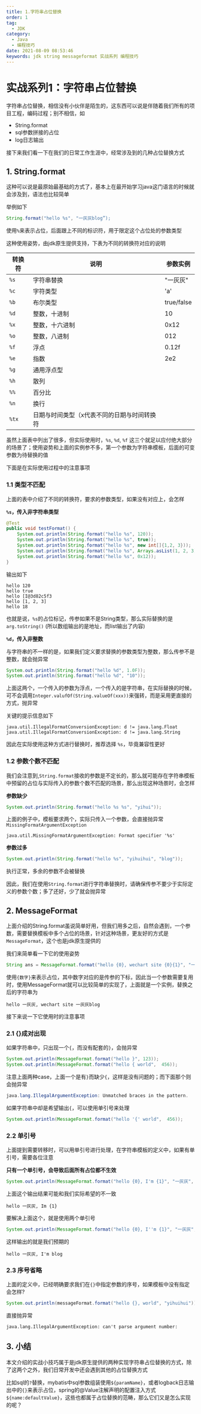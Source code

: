 ```yaml
---
title: 1.字符串占位替换
order: 1
tag:
  - JDK
category:
  - Java
  - 编程技巧
date: 2021-08-09 08:53:46
keywords: jdk string messageformat 实战系列 编程技巧
---
```


# 实战系列1：字符串占位替换

字符串占位替换，相信没有小伙伴是陌生的，这东西可以说是伴随着我们所有的项目工程，编码过程；别不相信，如

- String.format
- sql参数拼接的占位
- log日志输出

接下来我们看一下在我们的日常工作生涯中，经常涉及到的几种占位替换方式

<!-- more -->

## 1. String.format

这种可以说是最原始最基础的方式了，基本上在最开始学习java这门语言的时候就会涉及到，语法也比较简单

举例如下

```java
String.format("hello %s", "一灰灰blog”);
```

使用`%`来表示占位，后面跟上不同的标识符，用于限定这个占位处的参数类型

这种使用姿势，由jdk原生提供支持，下表为不同的转换符对应的说明

| 转换符   | 说明                     | 参数实例       |
| ----- | ---------------------- | ---------- |
| `%s`  | 字符串替换                  | "一灰灰"      |
| `%c`  | 字符类型                   | 'a'        |
| `%b`  | 布尔类型                   | true/false |
| `%d`  | 整数，十进制                 | 10         |
| `%x`  | 整数，十六进制                | 0x12       |
| `%o`  | 整数，八进制                 | 012        |
| `%f`  | 浮点                     | 0.12f      |
| `%e`  | 指数                     | 2e2        |
| `%g`  | 通用浮点型                  |            |
| `%h`  | 散列                     |            |
| `%%`  | 百分比                    |            |
| `%n`  | 换行                     |            |
| `%tx` | 日期与时间类型（x代表不同的日期与时间转换符 |            |

虽然上面表中列出了很多，但实际使用时，`%s`, `%d`, `%f` 这三个就足以应付绝大部分的场景了；使用姿势和上面的实例参不多，第一个参数为字符串模板，后面的可变参数为待替换的值

下面是在实际使用过程中的注意事项

### 1.1 类型不匹配

上面的表中介绍了不同的转换符，要求的参数类型，如果没有对应上，会怎样

**`%s`，传入非字符串类型**

```java
@Test
public void testFormat() {
    System.out.println(String.format("hello %s", 120));
    System.out.println(String.format("hello %s", true));
    System.out.println(String.format("hello %s", new int[]{1,2, 3}));
    System.out.println(String.format("hello %s", Arrays.asList(1, 2, 3)));
    System.out.println(String.format("hello %s", 0x12));
}
```

输出如下

```
hello 120
hello true
hello [I@3d82c5f3
hello [1, 2, 3]
hello 18
```

也就是说，`%s`的占位标记，传参如果不是String类型，那么实际替换的是 `arg.toString()` (所以数组输出的是地址，而list输出了内容)

**`%d`，传入非整数**

与字符串的不一样的是，如果我们定义要求替换的参数类型为整数，那么传参不是整数，就会抛异常

```java
System.out.println(String.format("hello %d", 1.0F));
System.out.println(String.format("hello %d", "10"));
```

上面这两个，一个传入的参数为浮点，一个传入的是字符串，在实际替换的时候，可不会调用`Integer.valufOf(String.valueOf(xxx))`来强转，而是采用更直接的方式，抛异常

关键的提示信息如下

```
java.util.IllegalFormatConversionException: d != java.lang.Float
java.util.IllegalFormatConversionException: d != java.lang.String
```

因此在实际使用这种方式进行替换时，推荐选择 `%s`，毕竟兼容性更好

### 1.2 参数个数不匹配

我们会注意到,`String.format`接收的参数是不定长的，那么就可能存在字符串模板中预留的占位与实际传入的参数个数不匹配的场景，那么出现这种场景时，会怎样

**参数缺少**

```java
System.out.println(String.format("hello %s %s", "yihui"));
```

上面的例子中，模板要求两个，实际只传入一个参数，会直接抛异常`MissingFormatArgumentException`

```
java.util.MissingFormatArgumentException: Format specifier '%s'
```

**参数过多**

```java
System.out.println(String.format("hello %s", "yihuihui", "blog"));
```

执行正常，多余的参数不会被替换

因此，我们在使用`String.format`进行字符串替换时，请确保传参不要少于实际定义的参数个数；多了还好，少了就会抛异常

## 2. MessageFormat

上面介绍的String.format虽说简单好用，但我们用多之后，自然会遇到，一个参数，需要替换模板中多个占位的场景，针对这种场景，更友好的方式是`MessageFormat`，这个也是jdk原生提供的

我们来简单看一下它的使用姿势

```java
String ans = MessageFormat.format("hello {0}, wechart site {0}{1}", "一灰灰", "blog");
```

使用`{数字}`来表示占位，其中数字对应的是传参的下标，因此当一个参数需要复用时，使用MessageFormat就可以比较简单的实现了，上面就是一个实例，替换之后的字符串为

```
hello 一灰灰, wechart site 一灰灰blog
```

接下来说一下它使用时的注意事项

### 2.1 {}成对出现

如果字符串中，只出现一个`{`，而没有配套的`}`，会抛异常

```java
System.out.println(MessageFormat.format("hello }", 123));
System.out.println(MessageFormat.format("hello { world",  456));
```

注意上面两种case，上面一个是有`}`而缺少`{`，这样是没有问题的；而下面那个则会抛异常

```java
java.lang.IllegalArgumentException: Unmatched braces in the pattern.
```

如果字符串中却是希望输出`{`，可以使用单引号来处理

```java
System.out.println(MessageFormat.format("hello '{' world",  456));
```

### 2.2 单引号

上面提到需要转移时，可以用单引号进行处理，在字符串模板的定义中，如果有单引号，需要各位注意

**只有一个单引号，会导致后面所有占位都不生效**

```java
System.out.println(MessageFormat.format("hello {0}, I'm {1}", "一灰灰", "blog"));
```

上面这个输出结果可能和我们实际希望的不一致

```
hello 一灰灰, Im {1}
```

要解决上面这个，就是使用两个单引号

```java
System.out.println(MessageFormat.format("hello {0}, I''m {1}", "一灰灰", "blog"));
```

这样输出的就是我们预期的

```
hello 一灰灰, I'm blog
```

### 2.3 序号省略

上面的定义中，已经明确要求我们在`{}`中指定参数的序号，如果模板中没有指定会怎样?

```java
System.out.println(messageFormat.format("hello {}, world", "yihuihui"));
```

直接抛异常

```
java.lang.IllegalArgumentException: can't parse argument number: 
```

## 3. 小结

本文介绍的实战小技巧属于是jdk原生提供的两种实现字符串占位替换的方式，除了这两个之外，我们日常开发中还会遇到其他的占位替换方式

比如sql的`?`替换，mybatis中sql参数组装使用`${paramName}`，或者logback日志输出中的`{}`来表示占位，spring的@Value注解声明的配置注入方式`${name:defaultValue}`，这些也都属于占位替换的范畴，那么它们又是怎么实现的呢？
